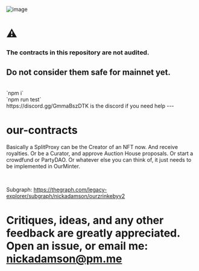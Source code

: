 ![image](https://user-images.githubusercontent.com/80008674/132275951-febec449-c1af-42c5-96ba-10ad30c0ea17.png)

# ⚠️

### The contracts in this repository are not audited.

## **Do not consider them safe for mainnet yet.**

<br/>
`npm i`
<br/>
`npm run test`
<br/>
https://discord.gg/GmmaBszDTK is the discord if you need help
---

# our-contracts

Basically a SplitProxy can be the Creator of an NFT now. And receive royalties.
Or be a Curator, and approve Auction House proposals. Or start a crowdfund or PartyDAO.
Or whatever else you can think of, it just needs to be implemented in OurMinter.

<br/>

Subgraph: https://thegraph.com/legacy-explorer/subgraph/nickadamson/ourzrinkebyv2


# Critiques, ideas, and any other feedback are greatly appreciated. Open an issue, or email me: nickadamson@pm.me
